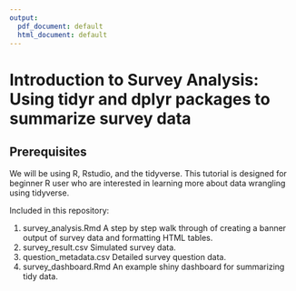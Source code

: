 ```yaml
---
output:
  pdf_document: default
  html_document: default
---
```

# Introduction to Survey Analysis: Using tidyr and dplyr packages to summarize survey data 

## Prerequisites

We will be using R, Rstudio, and the tidyverse. This tutorial is designed for beginner R user who are interested in learning more about data wrangling using tidyverse. 

Included in this repository:

1. survey_analysis.Rmd A step by step walk through of creating a banner output of survey data and formatting HTML tables.
2. survey_result.csv Simulated survey data.
3. question_metadata.csv Detailed survey question data. 
4. survey_dashboard.Rmd An example shiny dashboard for summarizing tidy data. 